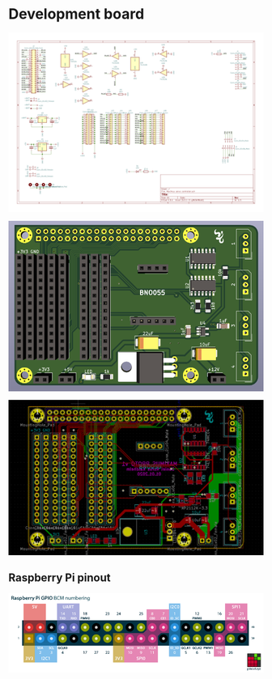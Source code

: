 # Development board

![Schematics](./images/Maximus&#32;servo&#32;controller.png)

![Dev board 3d](./images/Dev&#32;board&#32;3d.png)

![Dev board pcb](./images/Dev&#32;board&#32;v1.png)

## Raspberry Pi pinout

![Pinout](./images/raspberry-pi-pinout.png)
